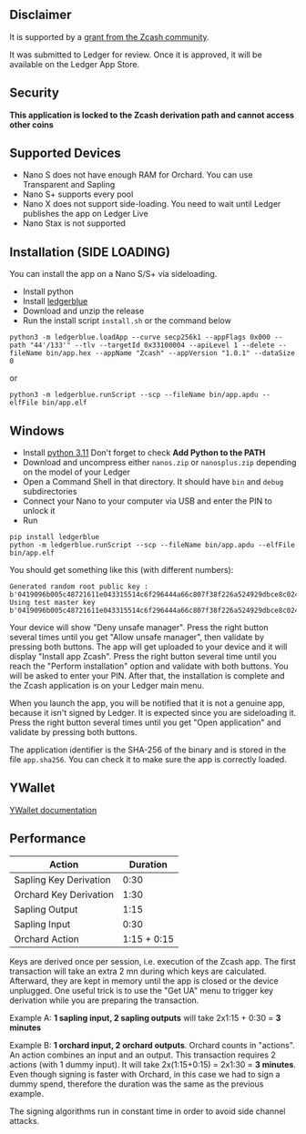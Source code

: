 ## Disclaimer

It is supported by a [grant from the Zcash community](https://zcashgrants.org/gallery/25215916-53ea-4041-a3b2-6d00c487917d/35722316/).

It was submitted to Ledger for review. Once it is approved,
it will be available on the Ledger App Store.

## Security

**This application is locked to the Zcash derivation path and
cannot access other coins**

## Supported Devices

- Nano S does not have enough RAM for Orchard. You can use Transparent and Sapling
- Nano S+ supports every pool
- Nano X does not support side-loading. You need to wait until Ledger publishes the app on Ledger Live
- Nano Stax is not supported

## Installation (SIDE LOADING)

You can install the app on a Nano S/S+ via sideloading. 

- Install python
- Install [ledgerblue](https://github.com/LedgerHQ/blue-loader-python)
- Download and unzip the release
- Run the install script `install.sh` or the command below

```
python3 -m ledgerblue.loadApp --curve secp256k1 --appFlags 0x000 --path "44'/133'" --tlv --targetId 0x33100004 --apiLevel 1 --delete --fileName bin/app.hex --appName "Zcash" --appVersion "1.0.1" --dataSize 0 
```
or
```
python3 -m ledgerblue.runScript --scp --fileName bin/app.apdu --elfFile bin/app.elf
```

## Windows

- Install [python 3.11](https://www.python.org/ftp/python/3.11.3/python-3.11.3-amd64.exe)
Don't forget to check **Add Python to the PATH**
- Download and uncompress either `nanos.zip` or `nanosplus.zip` depending on the model of your Ledger
- Open a Command Shell in that directory. It should have `bin` and `debug` subdirectories
- Connect your Nano to your computer via USB and enter the PIN to unlock it
- Run
```
pip install ledgerblue
python -m ledgerblue.runScript --scp --fileName bin/app.apdu --elfFile bin/app.elf
```

You should get something like this (with different numbers):
```
Generated random root public key : b'0419096b005c48721611e043315514c6f296444a66c807f38f226a524929dbce8c024dee652fbb0a6e50d52a24d5608fb3ab02780240f22bccf689c356778f8be2'
Using test master key b'0419096b005c48721611e043315514c6f296444a66c807f38f226a524929dbce8c024dee652fbb0a6e50d52a24d5608fb3ab02780240f22bccf689c356778f8be2' 
```

Your device will show "Deny unsafe manager". Press the right button several times until you get "Allow unsafe manager", then validate by pressing both buttons.
The app will get uploaded to your device and it will display "Install app Zcash".
Press the right button several time until you reach the "Perform installation" option and validate with both buttons.
You will be asked to enter your PIN. After that, the installation is complete and the Zcash
application is on your Ledger main menu.

When you launch the app, you will be notified that it is not a genuine app, because it isn't
signed by Ledger. It is expected since you are sideloading it. 
Press the right button several times until you get "Open application" and validate by pressing both buttons.

The application identifier is the SHA-256 of the binary and is stored in the file `app.sha256`.
You can check it to make sure the app is correctly loaded.

## YWallet 

[YWallet documentation](https://ywallet.app/advanced/ledger/)

## Performance

| Action | Duration |
|---|---|
| Sapling Key Derivation | 0:30 |
| Orchard Key Derivation | 1:30 |
| Sapling Output | 1:15 |
| Sapling Input | 0:30 |
| Orchard Action | 1:15 + 0:15 |

Keys are derived once per session, i.e. execution of the Zcash app. The first transaction will
take an extra 2 mn during which keys are calculated. Afterward, they are kept in memory until
the app is closed or the device unplugged. One useful trick is to use the "Get UA" menu to trigger
key derivation while you are preparing the transaction.

Example A: **1 sapling input, 2 sapling outputs** will take 2x1:15 + 0:30 = **3 minutes**

Example B: **1 orchard input, 2 orchard outputs**. Orchard counts in "actions". An action combines
an input and an output. This transaction requires 2 actions (with 1 dummy input).
It will take 2x(1:15+0:15) = 2x1:30 = **3 minutes**. Even though signing is faster with Orchard,
in this case we had to sign a dummy spend, therefore the duration was the same as the previous
example.

The signing algorithms run in constant time in order to avoid side channel attacks.
